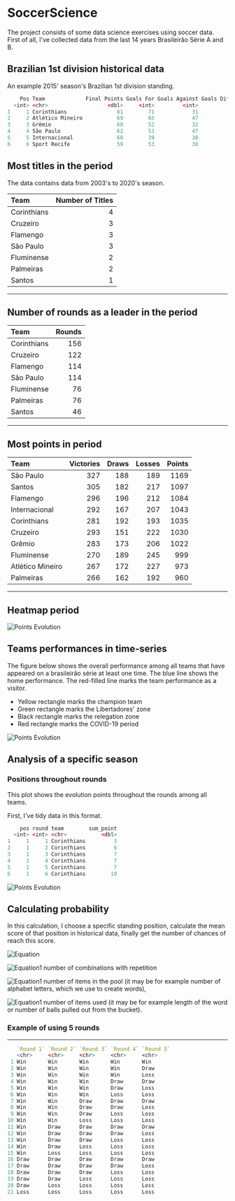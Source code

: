 # SoccerScience


The project consists of some data science exercises using soccer data.
First of all, I've collected data from the last 14 years Brasileirão Série A and B. 
## Brazilian 1st division historical data

An example 2015' season's Brazilian 1st division standing.

```R
    Pos Team             Final Points Goals For Goals Against Goals Difference  Year
  <int> <chr>                   <dbl>     <int>         <int>            <int> <int>
1     1 Corinthians                81        71            31               40  2015
2     2 Atlético Mineiro           69        65            47               18  2015
3     3 Grêmio                     68        52            32               20  2015
4     4 São Paulo                  62        53            47                6  2015
5     5 Internacional              60        39            38                1  2015
6     6 Sport Recife               59        53            38               15  2015
```


## Most titles in the period

The data contains data from 2003's to 2020's season.

|Team          | Number of Titles|
|:--------------|-----:|
|Corinthians |     4|
|Cruzeiro    |     3|
|Flamengo    |     3|
|São Paulo   |     3|
|Fluminense  |     2|
|Palmeiras   |     2|
|Santos      |     1|

---
## Number of rounds as a leader in the period

|Team          | Rounds|
|:--------------|-----:|
|Corinthians |   156|
|Cruzeiro    |   122|
|Flamengo    |   114|
|São Paulo   |   114|
|Fluminense  |    76|
|Palmeiras   |    76|
|Santos      |    46|

---
## Most points in period
|Team               | Victories| Draws| Losses| Points|
|:-------------------|---------:|-----:|------:|------:|
|São Paulo        |       327|   188|    189|   1169|
|Santos           |       305|   182|    217|   1097|
|Flamengo         |       296|   196|    212|   1084|
|Internacional    |       292|   167|    207|   1043|
|Corinthians      |       281|   192|    193|   1035|
|Cruzeiro         |       293|   151|    222|   1030|
|Grêmio           |       283|   173|    206|   1022|
|Fluminense       |       270|   189|    245|    999|
|Atlético Mineiro |       267|   172|    227|    973|
|Palmeiras        |       266|   162|    192|    960|

---

## Heatmap period

![Points Evolution](./plots/heatmap_seria.png)

## Teams performances in time-series

The figure below shows the overall performance among all teams that have appeared on a brasileirão série at least one time. The blue line shows the home performance. The red-filled line marks the team performance as a visitor.


  - Yellow rectangle marks the champion team
  - Green rectangle marks the Libertadores' zone
  - Black rectangle marks the relegation zone
  - Red rectangle marks the COVID-19 period


![Points Evolution](./plots/performance.png)

## Analysis of a specific season

### Positions throughout rounds

This plot shows the evolution points throughout the rounds among all teams.

First, I've tidy data in this format.

```R
    pos round team        sum_point
  <int> <int> <chr>           <dbl>
1     1     1 Corinthians         3
2     1     2 Corinthians         6
3     1     3 Corinthians         7
4     1     4 Corinthians         7
5     1     5 Corinthians         7
6     1     6 Corinthians        10
```

![Points Evolution](./plots/evolution_points.png)


## Calculating probability

In this calculation, I choose a specific standing position, calculate the mean score of that position in historical data, finally get the number of chances of reach this score.

![Equation](./equations/equation.svg)

![Equation1](./equations/equation(1).svg)
number of combinations with repetition

![Equation1](./equations/equation(2).svg)
number of items in the pool (it may be for example number of alphabet letters, which we use to create words),

![Equation1](./equations/equation(3).svg)
number of items used (it may be for example length of the word or number of balls pulled out from the bucket).

### Example of using 5 rounds

---

```R
   `Round 1` `Round 2` `Round 3` `Round 4` `Round 5`
   <chr>     <chr>     <chr>     <chr>     <chr>    
 1 Win       Win       Win       Win       Win      
 2 Win       Win       Win       Win       Draw     
 3 Win       Win       Win       Win       Loss     
 4 Win       Win       Win       Draw      Draw     
 5 Win       Win       Win       Draw      Loss     
 6 Win       Win       Win       Loss      Loss     
 7 Win       Win       Draw      Draw      Draw     
 8 Win       Win       Draw      Draw      Loss     
 9 Win       Win       Draw      Loss      Loss     
10 Win       Win       Loss      Loss      Loss     
11 Win       Draw      Draw      Draw      Draw     
12 Win       Draw      Draw      Draw      Loss     
13 Win       Draw      Draw      Loss      Loss     
14 Win       Draw      Loss      Loss      Loss     
15 Win       Loss      Loss      Loss      Loss     
16 Draw      Draw      Draw      Draw      Draw     
17 Draw      Draw      Draw      Draw      Loss     
18 Draw      Draw      Draw      Loss      Loss     
19 Draw      Draw      Loss      Loss      Loss     
20 Draw      Loss      Loss      Loss      Loss     
21 Loss      Loss      Loss      Loss      Loss    
```

